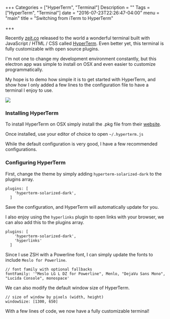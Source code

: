 +++
Categories = ["HyperTerm", "Terminal"]
Description = ""
Tags = ["HyperTerm", "Terminal"]
date = "2016-07-23T22:26:47-04:00"
menu = "main"
title = "Switching from iTerm to HyperTerm"

+++

Recently [zeit.co](https://zeit.co/) released to the world a wonderful terminal built with JavaScript / HTML / CSS called [HyperTerm](https://hyperterm.org/). Even better yet, this terminal is fully customizable with open source plugins.

I'm not one to change my development environment constantly, but this electron app was simple to install on OSX and even easier to customize programmatically.

My hope is to demo how simple it is to get started with HyperTerm, and show how I only added a few lines to the configuration file to have a terminal I enjoy to use.

![](/content/images/2016/07/Screenshot-2016-07-31-17-27-29.png)

### Installing HyperTerm

To install HyperTerm on OSX simply install the .pkg file from their [website](https://hyperterm.org/#installation).

Once installed, use your editor of choice to open `~/.hyperterm.js`

While the default configuration is very good, I have a few recommended configurations.

### Configuring HyperTerm

First, change the theme by simply adding `hyperterm-solarized-dark` to the plugins array.

```
plugins: [
    'hyperterm-solarized-dark',
  ]
```

Save the configuration, and HyperTerm will automatically update for you.

I also enjoy using the `hyperlinks` plugin to open links with your browser, we can also add this to the plugins array.

```
plugins: [
    'hyperterm-solarized-dark',
    'hyperlinks'
  ]
```

Since I use ZSH with a Powerline font, I can simply update the fonts to include `Meslo for Powerline`.

```
// font family with optional fallbacks
fontFamily: '"Meslo LG L DZ for Powerline", Menlo, "DejaVu Sans Mono", "Lucida Console", monospace'
```

We can also modify the default window size of HyperTerm.

```
// size of window by pixels (width, height)
windowSize: [1300, 650]
```

With a few lines of code, we now have a fully customizable terminal!
